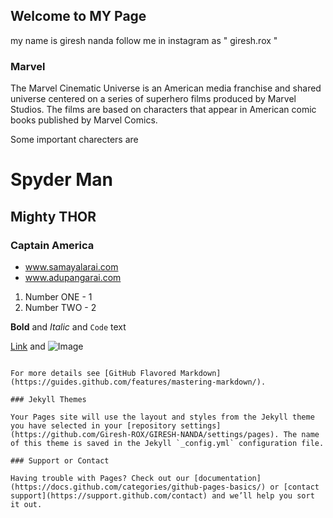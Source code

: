 ## Welcome to MY Page

my name is giresh nanda 
follow me in instagram as " giresh.rox "

### Marvel

The Marvel Cinematic Universe is an American media franchise and shared universe centered on a series of superhero films produced by Marvel Studios. The films are based on characters that appear in American comic books published by Marvel Comics.

Some important charecters are

# Spyder Man
## Mighty THOR
### Captain America

- www.samayalarai.com
- www.adupangarai.com

1. Number ONE - 1
2. Number TWO - 2

**Bold** and _Italic_ and `Code` text

[Link](url) and ![Image](src)
```

For more details see [GitHub Flavored Markdown](https://guides.github.com/features/mastering-markdown/).

### Jekyll Themes

Your Pages site will use the layout and styles from the Jekyll theme you have selected in your [repository settings](https://github.com/Giresh-ROX/GIRESH-NANDA/settings/pages). The name of this theme is saved in the Jekyll `_config.yml` configuration file.

### Support or Contact

Having trouble with Pages? Check out our [documentation](https://docs.github.com/categories/github-pages-basics/) or [contact support](https://support.github.com/contact) and we’ll help you sort it out.
